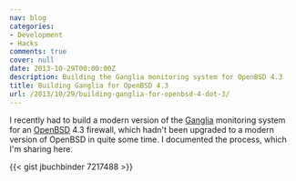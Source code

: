 ```yaml
---
nav: blog
categories:
- Development
- Hacks
comments: true
cover: null
date: 2013-10-29T00:00:00Z
description: Building the Ganglia monitoring system for OpenBSD 4.3
title: Building Ganglia for OpenBSD 4.3
url: /2013/10/29/building-ganglia-for-openbsd-4-dot-3/
---
```


I recently had to build a modern version of the [Ganglia](http://ganglia.info)
monitoring system for an [OpenBSD](http://www.openbsd.org/) 4.3 firewall, which
hadn't been upgraded to a modern version of OpenBSD in quite some time. I
documented the process, which I'm sharing here.

{{< gist jbuchbinder 7217488 >}}

